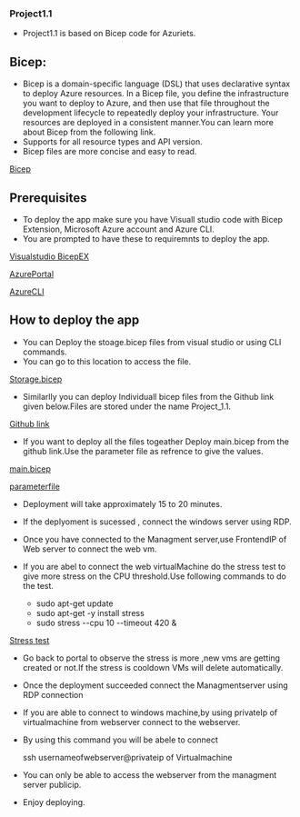 ### Project1.1

- Project1.1 is based on Bicep code for Azuriets.

## Bicep:
- Bicep is a domain-specific language (DSL) that uses declarative syntax to deploy Azure resources. In a Bicep file, you define the infrastructure you want to deploy to Azure, and then use that file throughout the development lifecycle to repeatedly deploy your infrastructure. Your resources are deployed in a consistent manner.You can learn more about Bicep from the following link.
- Supports for all resource types and API version.
- Bicep files are more concise and easy to read.



[Bicep](https://learn.microsoft.com/en-us/azure/azure-resource-manager/bicep/overview?tabs=bicep)

## Prerequisites
- To deploy the app make sure you have Visuall studio code with Bicep Extension, Microsoft Azure account and Azure CLI.
- You are prompted to have these to requiremnts to deploy the app.

[Visualstudio BicepEX](https://learn.microsoft.com/en-us/azure/azure-resource-manager/bicep/install)

[AzurePortal](https://portal.azure.com)

[AzureCLI](https://learn.microsoft.com/en-us/cli/azure/install-azure-cli)


## How to deploy the app

- You can Deploy the stoage.bicep files from visual studio or using CLI commands.
- You can go to this location to access the file.
 
 [Storage.bicep](https://github.com/Techgrounds-Cloud-9/cloud-9-Tanujadubba/blob/34a08b21368a2515593d0cbf024248b514aae9e0/project_1.1/storage.bicep)


- Similarlly you can deploy Individuall bicep files from the Github link given below.Files are stored under the name Project_1.1.

[Github link](https://github.com/Techgrounds-Cloud-9/cloud-9-Tanujadubba/tree/main/project_1.1)

- If you want to deploy all the files togeather Deploy main.bicep from the github link.Use the parameter file as refrence to give the values.

[main.bicep](https://github.com/Techgrounds-Cloud-9/cloud-9-Tanujadubba/blob/34a08b21368a2515593d0cbf024248b514aae9e0/project_1.1/main.bicep)

[parameterfile](https://github.com/Techgrounds-Cloud-9/cloud-9-Tanujadubba/blob/371bba8046adf47756e4351afe2810bc50bd3efa/project_1.1/main.parameters.json)

- Deployment will take approximately 15 to 20 minutes.
- If the deplyoment is sucessed , connect the windows server using RDP.
- Once you have connected to the Managment server,use FrontendIP of Web server to connect the web vm.
- If you are abel to connect the web virtualMachine do the stress test to give more stress on the CPU threshold.Use following commands to do the test.


     - sudo apt-get update
     - sudo apt-get -y install stress
     - sudo stress --cpu 10 --timeout 420 &


 [Stress test](https://learn.microsoft.com/en-us/azure/virtual-machine-scale-sets/tutorial-autoscale-cli)    


 - Go back to portal to observe the stress is more ,new vms are getting created or not.If the stress is cooldown VMs will delete automatically.
 - Once the deployment succeeded connect the Managmentserver using RDP connection
 - If you are able to connect to windows machine,by using privateIp of virtualmachine from webserver connect to the webserver.
 - By using this command you will be abele to connect

      ssh usernameofwebserver@privateip of Virtualmachine
      
 - You can only be able to access the webserver from the managment server publicip.



- Enjoy deploying.